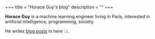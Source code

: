 +++
title = "Horace Guy's blog"
description = ""
+++

**Horace Guy** is a machine learning engineer living in Paris, interested in artificial intelligence, programming, society. 

He writes [blog posts](/posts) in here `:)`.
